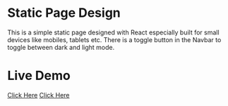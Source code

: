 # Static Page Design

This is a simple static page designed with React especially built for small devices like mobiles, tablets etc. There is a toggle button in the Navbar to toggle between dark and light mode.


# Live Demo
[Click Here](https://mesbah-us-saleheen.github.io/react-facts/target="_blank")
<a href="https://mesbah-us-saleheen.github.io/react-facts/" target="_blank" >Click Here</a>
